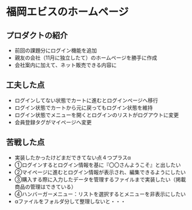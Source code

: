 # 福岡エビスのホームページ
## プロダクトの紹介
- 前回の課題分にログイン機能を追加
- 親友の会社（11月に独立したて）のホームページを勝手に作成
- 会社案内に加えて、ネット販売できる内容に

## 工夫した点
- ログインしてない状態でカートに進むとログインページへ移行
- ログイン状態でカートから元に戻ってもログイン状態を維持
- ログイン状態でメニューを開くとログインのリストがログアウトに変更
- 会員登録タグがマイページへ変更

## 苦戦した点
- 実装したかったけどまだできてない点４つプラスα
- ①ログインするとログイン情報を基に『〇〇さんようこそ』と出したい
- ②マイページに進むとログイン情報が表示され、編集できるようにしたい
- ③購入する際に入力したデータを管理するファイルまで実装したい（掲載商品の管理はできている）
- ④ハンバーガーメニュー：リストを選択するとメニューを非表示にしたい
- αファイルをフォルダ分して整理しないと・・・